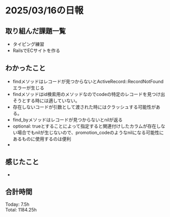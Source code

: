# 2025/03/16の日報
## 取り組んだ課題一覧
* タイピング練習
*  RailsでECサイトを作る
## わかったこと
*  findメソッドはレコードが見つからないとActiveRecord::RecordNotFoundエラーが生じる
  *  findメソッドはid検索用のメソッドなのでcodeの特定のレコードを見つけ出そうとする時には適していない。
  *  存在しないコードが引数として渡された時にはクラッシュする可能性がある。  
*  find_byメソッドはレコードが見つからないとnilが返る  
*  optional: trueとすることによって指定すると関連付けしたカラムが存在しない場合でもnilが生じないので、promotion_codeのようなnilになる可能性にあるものに使用するのは便利
*  
## 感じたこと
* 
## 合計時間 
Today: 7.5h<br>
Total: 1184.25h
